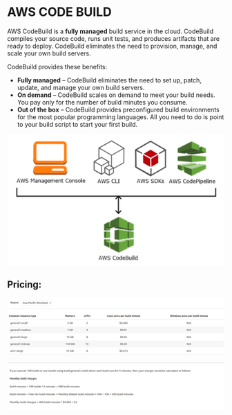 # AWS CODE BUILD

AWS CodeBuild is a **fully managed** build service in the cloud. CodeBuild compiles your source code, runs unit tests, and produces artifacts that are ready to deploy. CodeBuild eliminates the need to provision, manage, and scale your own build servers.

CodeBuild provides these benefits:

* **Fully managed** – CodeBuild eliminates the need to set up, patch, update, and manage your own build servers.
* **On demand** – CodeBuild scales on demand to meet your build needs. You pay only for the number of build minutes you consume.
* **Out of the box** – CodeBuild provides preconfigured build environments for the most popular programming languages. All you need to do is point to your build script to start your first build.

![](../.gitbook/assets/image%20%2861%29.png)

## Pricing:

![](../.gitbook/assets/image%20%2841%29.png)

![](../.gitbook/assets/image%20%289%29.png)


